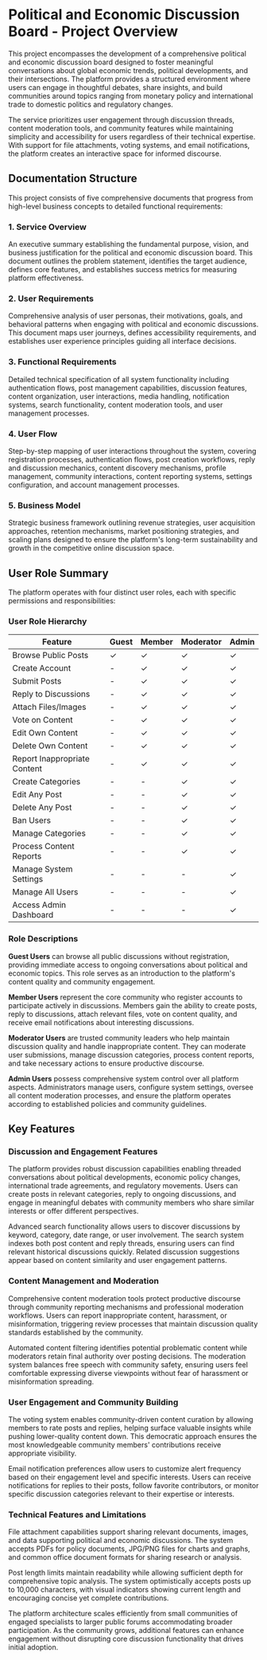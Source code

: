 # Political and Economic Discussion Board - Project Overview

This project encompasses the development of a comprehensive political and economic discussion board designed to foster meaningful conversations about global economic trends, political developments, and their intersections. The platform provides a structured environment where users can engage in thoughtful debates, share insights, and build communities around topics ranging from monetary policy and international trade to domestic politics and regulatory changes.

The service prioritizes user engagement through discussion threads, content moderation tools, and community features while maintaining simplicity and accessibility for users regardless of their technical expertise. With support for file attachments, voting systems, and email notifications, the platform creates an interactive space for informed discourse.

## Documentation Structure

This project consists of five comprehensive documents that progress from high-level business concepts to detailed functional requirements:

### 1. Service Overview
An executive summary establishing the fundamental purpose, vision, and business justification for the political and economic discussion board. This document outlines the problem statement, identifies the target audience, defines core features, and establishes success metrics for measuring platform effectiveness.

### 2. User Requirements
Comprehensive analysis of user personas, their motivations, goals, and behavioral patterns when engaging with political and economic discussions. This document maps user journeys, defines accessibility requirements, and establishes user experience principles guiding all interface decisions.

### 3. Functional Requirements
Detailed technical specification of all system functionality including authentication flows, post management capabilities, discussion features, content organization, user interactions, media handling, notification systems, search functionality, content moderation tools, and user management processes.

### 4. User Flow
Step-by-step mapping of user interactions throughout the system, covering registration processes, authentication flows, post creation workflows, reply and discussion mechanics, content discovery mechanisms, profile management, community interactions, content reporting systems, settings configuration, and account management processes.

### 5. Business Model
Strategic business framework outlining revenue strategies, user acquisition approaches, retention mechanisms, market positioning strategies, and scaling plans designed to ensure the platform's long-term sustainability and growth in the competitive online discussion space.

## User Role Summary

The platform operates with four distinct user roles, each with specific permissions and responsibilities:

### User Role Hierarchy

| Feature | Guest | Member | Moderator | Admin |
|-------|--------|---------|-------------|--------|
| Browse Public Posts | ✓ | ✓ | ✓ | ✓ |
| Create Account | - | ✓ | ✓ | ✓ |
| Submit Posts | - | ✓ | ✓ | ✓ |
| Reply to Discussions | - | ✓ | ✓ | ✓ |
| Attach Files/Images | - | ✓ | ✓ | ✓ |
| Vote on Content | - | ✓ | ✓ | ✓ |
| Edit Own Content | - | ✓ | ✓ | ✓ |
| Delete Own Content | - | ✓ | ✓ | ✓ |
| Report Inappropriate Content | - | ✓ | ✓ | ✓ |
| Create Categories | - | - | ✓ | ✓ |
| Edit Any Post | - | - | ✓ | ✓ |
| Delete Any Post | - | - | ✓ | ✓ |
| Ban Users | - | - | ✓ | ✓ |
| Manage Categories | - | - | ✓ | ✓ |
| Process Content Reports | - | - | ✓ | ✓ |
| Manage System Settings | - | - | - | ✓ |
| Manage All Users | - | - | - | ✓ |
| Access Admin Dashboard | - | - | - | ✓ |

### Role Descriptions

**Guest Users** can browse all public discussions without registration, providing immediate access to ongoing conversations about political and economic topics. This role serves as an introduction to the platform's content quality and community engagement.

**Member Users** represent the core community who register accounts to participate actively in discussions. Members gain the ability to create posts, reply to discussions, attach relevant files, vote on content quality, and receive email notifications about interesting discussions.

**Moderator Users** are trusted community leaders who help maintain discussion quality and handle inappropriate content. They can moderate user submissions, manage discussion categories, process content reports, and take necessary actions to ensure productive discourse.

**Admin Users** possess comprehensive system control over all platform aspects. Administrators manage users, configure system settings, oversee all content moderation processes, and ensure the platform operates according to established policies and community guidelines.

## Key Features

### Discussion and Engagement Features

The platform provides robust discussion capabilities enabling threaded conversations about political developments, economic policy changes, international trade agreements, and regulatory movements. Users can create posts in relevant categories, reply to ongoing discussions, and engage in meaningful debates with community members who share similar interests or offer different perspectives.

Advanced search functionality allows users to discover discussions by keyword, category, date range, or user involvement. The search system indexes both post content and reply threads, ensuring users can find relevant historical discussions quickly. Related discussion suggestions appear based on content similarity and user engagement patterns.

### Content Management and Moderation

Comprehensive content moderation tools protect productive discourse through community reporting mechanisms and professional moderation workflows. Users can report inappropriate content, harassment, or misinformation, triggering review processes that maintain discussion quality standards established by the community.

Automated content filtering identifies potential problematic content while moderators retain final authority over posting decisions. The moderation system balances free speech with community safety, ensuring users feel comfortable expressing diverse viewpoints without fear of harassment or misinformation spreading.

### User Engagement and Community Building

The voting system enables community-driven content curation by allowing members to rate posts and replies, helping surface valuable insights while pushing lower-quality content down. This democratic approach ensures the most knowledgeable community members' contributions receive appropriate visibility.

Email notification preferences allow users to customize alert frequency based on their engagement level and specific interests. Users can receive notifications for replies to their posts, follow favorite contributors, or monitor specific discussion categories relevant to their expertise or interests.

### Technical Features and Limitations

File attachment capabilities support sharing relevant documents, images, and data supporting political and economic discussions. The system accepts PDFs for policy documents, JPG/PNG files for charts and graphs, and common office document formats for sharing research or analysis.

Post length limits maintain readability while allowing sufficient depth for comprehensive topic analysis. The system optimistically accepts posts up to 10,000 characters, with visual indicators showing current length and encouraging concise yet complete contributions.

The platform architecture scales efficiently from small communities of engaged specialists to larger public forums accommodating broader participation. As the community grows, additional features can enhance engagement without disrupting core discussion functionality that drives initial adoption.